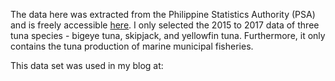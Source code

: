 The data here was extracted from the Philippine Statistics Authority (PSA) and is freely accessible [here](http://openstat.psa.gov.ph/dataset/fisheries). I only selected the 2015 to 2017 data of three tuna species - bigeye tuna, skipjack, and yellowfin tuna. Furthermore, it only contains the tuna production of marine municipal fisheries.

This data set was used in my blog at: <insert url>
